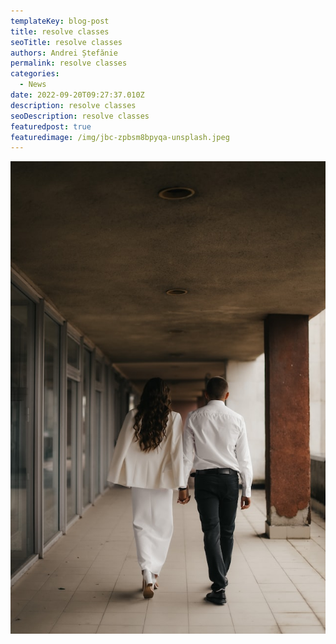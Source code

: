 ```yaml
---
templateKey: blog-post
title: resolve classes
seoTitle: resolve classes
authors: Andrei Ștefănie
permalink: resolve classes
categories:
  - News
date: 2022-09-20T09:27:37.010Z
description: resolve classes
seoDescription: resolve classes
featuredpost: true
featuredimage: /img/jbc-zpbsm8bpyqa-unsplash.jpeg
---
```

<img src="/img/natali-hordiiuk-xq_5z8nqnds-unsplash.jpeg" alt="" title="" class="shadows , rounded-lg"/>